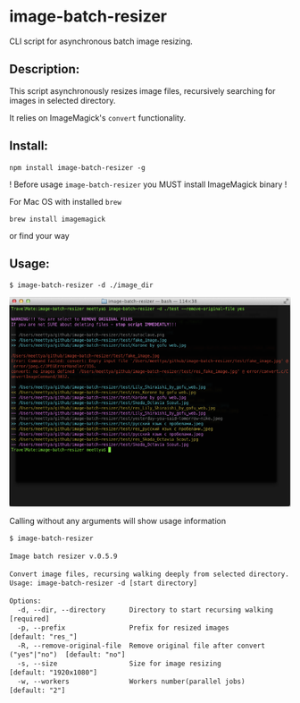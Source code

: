 # image-batch-resizer

CLI script for asynchronous batch image resizing.

## Description:

This script asynchronously resizes image files, recursively searching for images in selected directory.

It relies on ImageMagick's ``convert`` functionality.

## Install:

    npm install image-batch-resizer -g

! Before usage ``image-batch-resizer`` you MUST install ImageMagick binary !

For Mac OS with installed ``brew`` 

    brew install imagemagick

or find your way

## Usage:

    $ image-batch-resizer -d ./image_dir

![](http://github.com/Meettya/image-batch-resizer/raw/master/screenshot.png) 

Calling without any arguments will show usage information

    $ image-batch-resizer 

    Image batch resizer v.0.5.9

    Convert image files, recursing walking deeply from selected directory.
    Usage: image-batch-resizer -d [start directory]

    Options:
      -d, --dir, --directory      Directory to start recursing walking             [required]
      -p, --prefix                Prefix for resized images                        [default: "res_"]
      -R, --remove-original-file  Remove original file after convert ("yes"|"no")  [default: "no"]
      -s, --size                  Size for image resizing                          [default: "1920x1080"]
      -w, --workers               Workers number(parallel jobs)                    [default: "2"]



